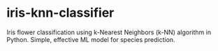 # iris-knn-classifier
Iris flower classification using k-Nearest Neighbors (k-NN) algorithm in Python. Simple, effective ML model for species prediction.
